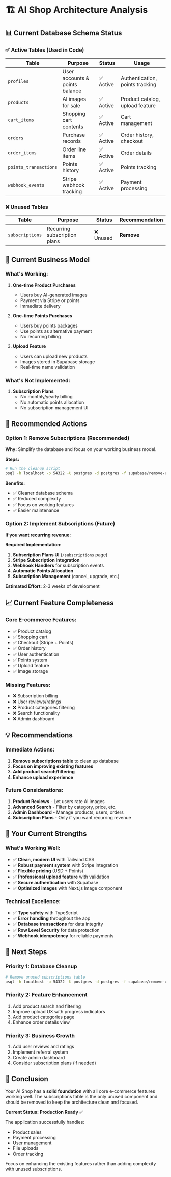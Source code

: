 # 🏗️ AI Shop Architecture Analysis

## 📊 **Current Database Schema Status**

### ✅ **Active Tables (Used in Code)**

| Table | Purpose | Status | Usage |
|-------|---------|--------|-------|
| `profiles` | User accounts & points balance | ✅ Active | Authentication, points tracking |
| `products` | AI images for sale | ✅ Active | Product catalog, upload feature |
| `cart_items` | Shopping cart contents | ✅ Active | Cart management |
| `orders` | Purchase records | ✅ Active | Order history, checkout |
| `order_items` | Order line items | ✅ Active | Order details |
| `points_transactions` | Points history | ✅ Active | Points tracking |
| `webhook_events` | Stripe webhook tracking | ✅ Active | Payment processing |

### ❌ **Unused Tables**

| Table | Purpose | Status | Recommendation |
|-------|---------|--------|----------------|
| `subscriptions` | Recurring subscription plans | ❌ Unused | **Remove** |

## 🎯 **Current Business Model**

### **What's Working:**
1. **One-time Product Purchases**
   - Users buy AI-generated images
   - Payment via Stripe or points
   - Immediate delivery

2. **One-time Points Purchases**
   - Users buy points packages
   - Use points as alternative payment
   - No recurring billing

3. **Upload Feature**
   - Users can upload new products
   - Images stored in Supabase storage
   - Real-time name validation

### **What's Not Implemented:**
1. **Subscription Plans**
   - No monthly/yearly billing
   - No automatic points allocation
   - No subscription management UI

## 🔧 **Recommended Actions**

### **Option 1: Remove Subscriptions (Recommended)**

**Why:** Simplify the database and focus on your working business model.

**Steps:**
```bash
# Run the cleanup script
psql -h localhost -p 54322 -U postgres -d postgres -f supabase/remove-unused-subscriptions.sql
```

**Benefits:**
- ✅ Cleaner database schema
- ✅ Reduced complexity
- ✅ Focus on working features
- ✅ Easier maintenance

### **Option 2: Implement Subscriptions (Future)**

**If you want recurring revenue:**

**Required Implementation:**
1. **Subscription Plans UI** (`/subscriptions` page)
2. **Stripe Subscription Integration**
3. **Webhook Handlers** for subscription events
4. **Automatic Points Allocation**
5. **Subscription Management** (cancel, upgrade, etc.)

**Estimated Effort:** 2-3 weeks of development

## 📈 **Current Feature Completeness**

### **Core E-commerce Features:**
- ✅ Product catalog
- ✅ Shopping cart
- ✅ Checkout (Stripe + Points)
- ✅ Order history
- ✅ User authentication
- ✅ Points system
- ✅ Upload feature
- ✅ Image storage

### **Missing Features:**
- ❌ Subscription billing
- ❌ User reviews/ratings
- ❌ Product categories filtering
- ❌ Search functionality
- ❌ Admin dashboard

## 💡 **Recommendations**

### **Immediate Actions:**
1. **Remove subscriptions table** to clean up database
2. **Focus on improving existing features**
3. **Add product search/filtering**
4. **Enhance upload experience**

### **Future Considerations:**
1. **Product Reviews** - Let users rate AI images
2. **Advanced Search** - Filter by category, price, etc.
3. **Admin Dashboard** - Manage products, users, orders
4. **Subscription Plans** - Only if you want recurring revenue

## 🎨 **Your Current Strengths**

### **What's Working Well:**
- ✅ **Clean, modern UI** with Tailwind CSS
- ✅ **Robust payment system** with Stripe integration
- ✅ **Flexible pricing** (USD + Points)
- ✅ **Professional upload feature** with validation
- ✅ **Secure authentication** with Supabase
- ✅ **Optimized images** with Next.js Image component

### **Technical Excellence:**
- ✅ **Type safety** with TypeScript
- ✅ **Error handling** throughout the app
- ✅ **Database transactions** for data integrity
- ✅ **Row Level Security** for data protection
- ✅ **Webhook idempotency** for reliable payments

## 🚀 **Next Steps**

### **Priority 1: Database Cleanup**
```bash
# Remove unused subscriptions table
psql -h localhost -p 54322 -U postgres -d postgres -f supabase/remove-unused-subscriptions.sql
```

### **Priority 2: Feature Enhancement**
1. Add product search and filtering
2. Improve upload UX with progress indicators
3. Add product categories page
4. Enhance order details view

### **Priority 3: Business Growth**
1. Add user reviews and ratings
2. Implement referral system
3. Create admin dashboard
4. Consider subscription plans (if needed)

## 📝 **Conclusion**

Your AI Shop has a **solid foundation** with all core e-commerce features working well. The subscriptions table is the only unused component and should be removed to keep the architecture clean and focused.

**Current Status: Production Ready** ✅

The application successfully handles:
- Product sales
- Payment processing  
- User management
- File uploads
- Order tracking

Focus on enhancing the existing features rather than adding complexity with unused subscriptions.
